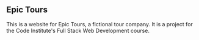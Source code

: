 ## Epic Tours

This is a website for Epic Tours, a fictional tour company. It is a project for the Code Institute's Full Stack Web Development course.